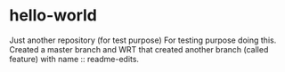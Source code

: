 # hello-world
Just another repository (for test purpose)
For testing purpose doing this.
Created a master branch and WRT that created another branch (called feature) with name :: readme-edits.

